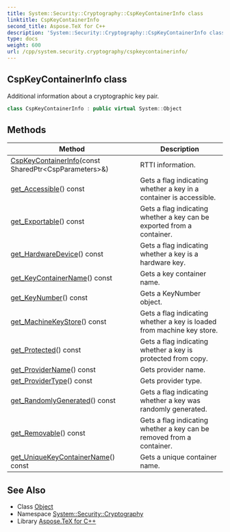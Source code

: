 ```yaml
---
title: System::Security::Cryptography::CspKeyContainerInfo class
linktitle: CspKeyContainerInfo
second_title: Aspose.TeX for C++
description: 'System::Security::Cryptography::CspKeyContainerInfo class. Additional information about a cryptographic key pair in C++.'
type: docs
weight: 600
url: /cpp/system.security.cryptography/cspkeycontainerinfo/
---
```

## CspKeyContainerInfo class


Additional information about a cryptographic key pair.

```cpp
class CspKeyContainerInfo : public virtual System::Object
```

## Methods

| Method | Description |
| --- | --- |
| [CspKeyContainerInfo](./cspkeycontainerinfo/)(const SharedPtr\<CspParameters\>\&) | RTTI information. |
| [get_Accessible](./get_accessible/)() const | Gets a flag indicating whether a key in a container is accessible. |
| [get_Exportable](./get_exportable/)() const | Gets a flag indicating whether a key can be exported from a container. |
| [get_HardwareDevice](./get_hardwaredevice/)() const | Gets a flag indicating whether a key is a hardware key. |
| [get_KeyContainerName](./get_keycontainername/)() const | Gets a key container name. |
| [get_KeyNumber](./get_keynumber/)() const | Gets a KeyNumber object. |
| [get_MachineKeyStore](./get_machinekeystore/)() const | Gets a flag indicating whether a key is loaded from machine key store. |
| [get_Protected](./get_protected/)() const | Gets a flag indicating whether a key is protected from copy. |
| [get_ProviderName](./get_providername/)() const | Gets provider name. |
| [get_ProviderType](./get_providertype/)() const | Gets provider type. |
| [get_RandomlyGenerated](./get_randomlygenerated/)() const | Gets a flag indicating whether a key was randomly generated. |
| [get_Removable](./get_removable/)() const | Gets a flag indicating whether a key can be removed from a container. |
| [get_UniqueKeyContainerName](./get_uniquekeycontainername/)() const | Gets a unique container name. |
## See Also

* Class [Object](../../system/object/)
* Namespace [System::Security::Cryptography](../)
* Library [Aspose.TeX for C++](../../)
